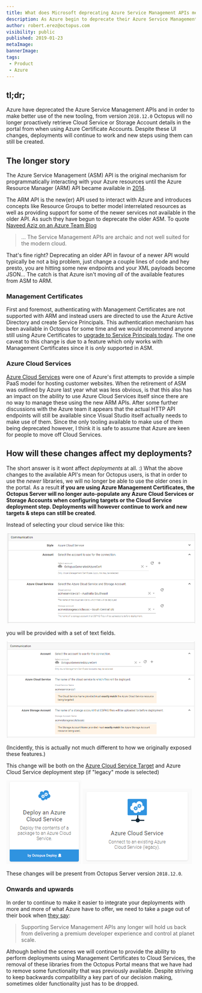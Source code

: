 ```yaml
---
title: What does Microsoft deprecating Azure Service Management APIs mean for Octopus Users?
description: As Azure begin to deprecate their Azure Service Management APIs, this has knock-on effects for Octopus Users. Although Cloud Service deployments will keep working, Azure Certificate Management Accounts will no longer provide such a rich UX experience.
author: robert.erez@octopus.com
visibility: public
published: 2019-01-23
metaImage:
bannerImage:
tags:
 - Product
 - Azure
---
```


## tl;dr;

Azure have deprecated the Azure Service Management APIs and in order to make better use of the new tooling, from version `2018.12.0` Octopus will no longer proactively retrieve Cloud Service or Storage Account details in the portal from  when using Azure Certificate Accounts. Despite these UI changes, deployments will continue to work and new steps using them can still be created.

## The longer story
The Azure Service Management (ASM) API is the original mechanism for programmatically interacting with your Azure resources until the Azure Resource Manager (ARM) API became available in [2014](https://channel9.msdn.com/Events/Build/2014/2-607).

The ARM API is the new(er) API used to interact with Azure and introduces concepts like Resource Groups to better model interrelated resources as well as providing support for some of the newer services not available in the older API. As such they have begun to deprecate the older ASM. To quote [Naveed Aziz on an Azure Team Blog](https://blogs.msdn.microsoft.com/appserviceteam/2018/03/12/deprecating-service-management-apis-support-for-azure-app-services/)

>  ... The Service Management APIs are archaic and not well suited for the modern cloud.

That's fine right? Deprecating an older API in favour of a newer API would typically be not a big problem, just change a couple lines of code and hey presto, you are hitting some new endpoints and your XML payloads become JSON... The catch is that Azure isn't moving _all_ of the available features from ASM to ARM.

### Management Certificates
First and foremost, authenticating with Management Certificates are not supported with ARM and instead users are directed to use the Azure Active Directory and create Service Principals. This authentication mechanism has been available in Octopus for some time and we would recommend anyone still using Azure Certificates to [upgrade to Service Principals today](https://octopus.com/docs/infrastructure/accounts/azure#azure-service-principal). The one caveat to this change is due to a feature which only works with Management Certificates since it is _only_ supported in ASM.

### Azure Cloud Services
 [Azure Cloud Services](https://azure.microsoft.com/en-au/services/cloud-services/) were one of Azure's first attempts to provide a simple PaaS model for hosting customer websites. When the retirement of ASM was outlined by Azure last year what was less obvious, is that this also has an impact on the ability to use Azure Cloud Services itself since there are no way to manage these using the new ARM APIs. After some further discussions with the Azure team it appears that the actual HTTP API endpoints will still be available since Visual Studio itself actually needs to make use of them. Since the only tooling available to make use of them being deprecated however, I think it is safe to assume that Azure are keen for people to move off Cloud Services.

## How will these changes affect my deployments?
The short answer is it wont affect _deployments_ at all. :) What the above changes to the available API's mean for Octopus users, is that in order to use the _newer_ libraries, we will no longer be able to use the older ones in the portal. As a result **if you are using Azure Management Certificates, the Octopus Server will no longer auto-populate any Azure Cloud Services or Storage Accounts when configuring targets or the Cloud Service deployment step. Deployments will however continue to work and new targets & steps can still be created**.

Instead of selecting your cloud service like this:

![before](before.png "width=500")

you will be provided with a set of text fields.

![before](after.png "width=500")

(Incidently, this is actually not much different to how we originally exposed these features.)

This change will be both on the [Azure Cloud Service Target](https://octopus.com/docs/infrastructure/deployment-targets/azure/cloud-service-targets) and Azure Cloud Service deployment step (if "legacy" mode is selected)

![step](step.png "width=200")
![target](target.png "width=300")

These changes will be present from Octopus Server version `2018.12.0`.

### Onwards and upwards
In order to continue to make it easier to integrate your deployments with more and more of what Azure have to offer, we need to take a page out of their book when [they say](https://azure.microsoft.com/en-au/updates/deprecating-service-management-apis-support-for-azure-app-service/):

> Supporting Service Management APIs any longer will hold us back from delivering a premium developer experience and control at planet scale.

Although behind the scenes we will continue to provide the ability to perform deployments using Management Certificates to Cloud Services, the removal of these libraries from the Octopus Portal means that we have had to remove some functionality that was previously available. Despite striving to keep backwards compatibility a key part of our decision making, sometimes older functionality just has to be dropped.
